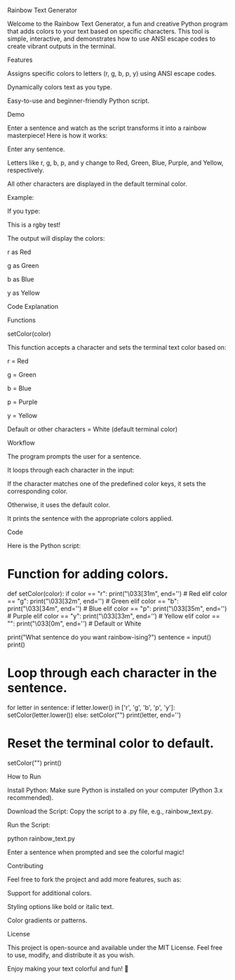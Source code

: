 Rainbow Text Generator

Welcome to the Rainbow Text Generator, a fun and creative Python program that adds colors to your text based on specific characters. This tool is simple, interactive, and demonstrates how to use ANSI escape codes to create vibrant outputs in the terminal.

Features

Assigns specific colors to letters (r, g, b, p, y) using ANSI escape codes.

Dynamically colors text as you type.

Easy-to-use and beginner-friendly Python script.

Demo

Enter a sentence and watch as the script transforms it into a rainbow masterpiece! Here is how it works:

Enter any sentence.

Letters like r, g, b, p, and y change to Red, Green, Blue, Purple, and Yellow, respectively.

All other characters are displayed in the default terminal color.

Example:

If you type:

This is a rgby test!

The output will display the colors:

r as Red

g as Green

b as Blue

y as Yellow

Code Explanation

Functions

setColor(color)

This function accepts a character and sets the terminal text color based on:

r = Red

g = Green

b = Blue

p = Purple

y = Yellow

Default or other characters = White (default terminal color)

Workflow

The program prompts the user for a sentence.

It loops through each character in the input:

If the character matches one of the predefined color keys, it sets the corresponding color.

Otherwise, it uses the default color.

It prints the sentence with the appropriate colors applied.

Code

Here is the Python script:

# Function for adding colors.
def setColor(color):
    if color == "r":
        print("\033[31m", end='')  # Red
    elif color == "g":
        print("\033[32m", end='')  # Green
    elif color == "b":
        print("\033[34m", end='')  # Blue
    elif color == "p":
        print("\033[35m", end='')  # Purple
    elif color == "y":
        print("\033[33m", end='')  # Yellow
    elif color == "":
        print("\033[0m", end='')  # Default or White

print("What sentence do you want rainbow-ising?")
sentence = input()
print()

# Loop through each character in the sentence.
for letter in sentence:
    if letter.lower() in ['r', 'g', 'b', 'p', 'y']:
        setColor(letter.lower())
    else:
        setColor("")
    print(letter, end='')

# Reset the terminal color to default.
setColor("")
print()

How to Run

Install Python: Make sure Python is installed on your computer (Python 3.x recommended).

Download the Script: Copy the script to a .py file, e.g., rainbow_text.py.

Run the Script:

python rainbow_text.py

Enter a sentence when prompted and see the colorful magic!

Contributing

Feel free to fork the project and add more features, such as:

Support for additional colors.

Styling options like bold or italic text.

Color gradients or patterns.

License

This project is open-source and available under the MIT License. Feel free to use, modify, and distribute it as you wish.

Enjoy making your text colorful and fun! 🌈

